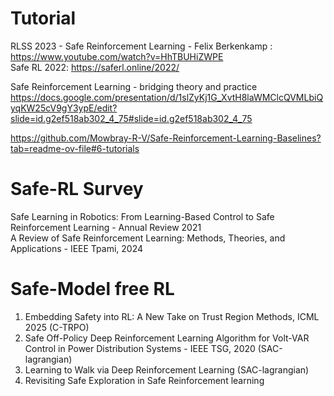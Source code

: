# Tutorial

RLSS 2023 - Safe Reinforcement Learning - Felix Berkenkamp :  https://www.youtube.com/watch?v=HhTBUHiZWPE    
Safe RL 2022: https://saferl.online/2022/

Safe Reinforcement Learning  - bridging theory and practice
https://docs.google.com/presentation/d/1slZyKj1G_XvtH8laWMClcQVMLbiQyqKW25cV9gY3ypE/edit?slide=id.g2ef518ab302_4_75#slide=id.g2ef518ab302_4_75


https://github.com/Mowbray-R-V/Safe-Reinforcement-Learning-Baselines?tab=readme-ov-file#6-tutorials


# Safe-RL Survey    
Safe Learning in Robotics: From Learning-Based Control to Safe Reinforcement Learning - Annual Review 2021    
A Review of Safe Reinforcement Learning: Methods, Theories, and Applications - IEEE Tpami, 2024     




# Safe-Model free RL 
1. Embedding Safety into RL: A New Take on Trust Region Methods, ICML 2025 (C-TRPO)    
2. Safe Off-Policy Deep Reinforcement Learning Algorithm for Volt-VAR Control in Power Distribution Systems - IEEE TSG, 2020 (SAC-lagrangian)     
3. Learning to Walk via Deep Reinforcement Learning (SAC-lagrangian)    
4. Revisiting Safe Exploration in Safe Reinforcement learning


